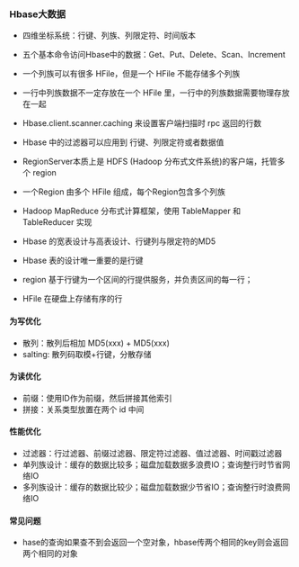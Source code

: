 ### Hbase大数据

- 四维坐标系统：行键、列族、列限定符、时间版本
- 五个基本命令访问Hbase中的数据：Get、Put、Delete、Scan、Increment
- 一个列族可以有很多 HFile，但是一个 HFile 不能存储多个列族
- 一行中列族数据不一定存放在一个 HFile 里，一行中的列族数据需要物理存放在一起
- Hbase.client.scanner.caching 来设置客户端扫描时 rpc 返回的行数
- Hbase 中的过滤器可以应用到 行键、列限定符或者数据值
- RegionServer本质上是 HDFS (Hadoop 分布式文件系统)的客户端，托管多个 region
- 一个Region 由多个 HFile 组成，每个Region包含多个列族
- Hadoop MapReduce 分布式计算框架，使用 TableMapper 和 TableReducer 实现

- Hbase 的宽表设计与高表设计、行键列与限定符的MD5
- Hbase 表的设计唯一重要的是行键
- region 基于行键为一个区间的行提供服务，并负责区间的每一行；
- HFile 在硬盘上存储有序的行

#### 为写优化
- 散列：散列后相加 MD5(xxx) + MD5(xxx)
- salting: 散列码取模+行键，分散存储

#### 为读优化
- 前缀：使用ID作为前缀，然后拼接其他索引
- 拼接：关系类型放置在两个 id 中间

####  性能优化
- 过滤器：行过滤器、前缀过滤器、限定符过滤器、值过滤器、时间戳过滤器
- 单列族设计：缓存的数据比较多；磁盘加载数据多浪费IO；查询整行时节省网络IO
- 多列族设计：缓存的数据比较少；磁盘加载数据少节省IO；查询整行时浪费网络IO

#### 常见问题
- hase的查询如果查不到会返回一个空对象，hbase传两个相同的key则会返回两个相同的对象